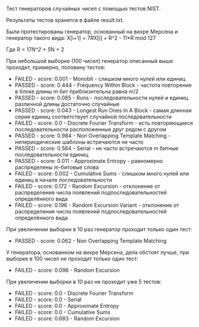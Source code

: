 Тест генераторов случайных чисел с помощью тестов NIST.

Результаты тестов хранятся в файле result.txt.

Были протестированы генератор, основанный на вихре Мерсена и генератор такого вида:
X[i+1] = 7*R*X[i] + R^2 - 11*R mod 127 

Где R = 17*N^2 + 5*N + 2

При небольшой выборке (100 чисел) генератор описанный выше проходит, примерно, половину тестов:

- FAILED - score: 0.001 - Monobit - слишком много нулей или единиц
- PASSED - score: 0.444 - Frequency Within Block - частота повторения в блоке длины m бит приблизительна равна m/2
- PASSED - score: 0.085 - Runs - последовательности нулей и единиц различной длины достаточно случайные 
- PASSED - score: 0.043 - Longest Run Ones In A Block - самая длинная серия единиц соответствует случайной последовательности 
- FAILED - score: 0.0 - Discrete Fourier Transform - есть повторяющиеся последовательности расположенные друг рядом с другом
- PASSED - score: 0.984 - Non Overlapping Template Matching - непериодические шаблоны встречаются не часто
- PASSED - score: 0.564 - Serial - не часто встречаются m битные последовательности единиц
- PASSED - score: 0.011 - Approximate Entropy - равномерно распределены m-битовые слова 
- FAILED - score: 0.002 - Cumulative Sums - слишком много нулей или единиц в начале последовательности
- FAILED - score: 0.172 - Random Excursion - отклонение от распределения числа появлений подпоследовательностей определённого вида
- FAILED - score: 0.196 - Random Excursion Variant - отклонение от распределения числа появлений подпоследовательностей определённого вида 

При увеличении выборки в 10 раз генератор проходит только один тест:

- PASSED - score: 0.062 - Non Overlapping Template Matching



У генератора, основанном на вихре Мерсена, дела обстоят лучше, при выборке в 100 чисел не проходит только один тест:

- FAILED - score: 0.096 - Random Excursion

При увеличении выборки в 10 раз не проходит уже 5 тестов:

- FAILED - score: 0.0 - Discrete Fourier Transform 
- FAILED - score: 0.0 - Serial 
- FAILED - score: 0.0 - Approximate Entropy 
- FAILED - score: 0.0 - Cumulative Sums 
- FAILED - score: 0.683 - Random Excursion 
